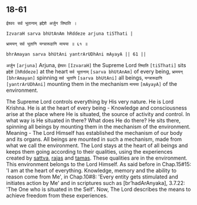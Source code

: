 ## 18-61


```shloka-sa
ईश्वरः सर्व भूतानाम् हृद्देशे अर्जुन तिष्ठति ।
```
```shloka-sa-hk
IzvaraH sarva bhUtAnAm hRddeze arjuna tiSThati |
```
```shloka-sa
भ्रामयन् सर्व भूतानि यन्त्रारूढानि मायया ॥ ६१ ॥
```
```shloka-sa-hk
bhrAmayan sarva bhUtAni yantrArUDhAni mAyayA || 61 ||
```

`अर्जुन` `[arjuna]` Arjuna, `ईश्वरः` `[IzvaraH]` the Supreme Lord `तिष्ठति` `[tiSThati]` sits `हृद्देशे` `[hRddeze]` at the heart `सर्व भूतानाम्` `[sarva bhUtAnAm]` of every being, `भ्रामयन्` `[bhrAmayan]` spinning `सर्व भूतानि` `[sarva bhUtAni]` all beings, `यन्त्रारूढानि` `[yantrArUDhAni]` mounting them in the mechanism `मायया` `[mAyayA]` of the environment.

The Supreme Lord controls everything by His very nature. He is Lord Krishna. He is at the heart of every being - Knowledge and consciousness arise at the place where He is situated, the source of activity and control. 
In what way is He situated in there? What does He do there? 
He sits there, spinning all beings by mounting them in the mechanism of the environment. 
Meaning - The Lord Himself has established the mechanism of our body and its organs. All beings are mounted in such a mechanism, made from what we call the environment. 
The Lord stays at the heart of all beings and keeps them going according to their qualities, using the experiences created by [sattva](sattva), [rajas](rajas) and [tamas](tamas). These qualities are in the environment. This environment belongs to the Lord Himself.
As said before in Chap.15#15: 'I am at the heart of everything. Knowledge, memory and the ability to reason come from Me', in Chap.10#8: 'Every entity gets stimulated and initiates action by Me' and in scriptures such as [br’hadArAnyaka], 3.7.22: 'The One who is situated in the Self'.
Now, The Lord describes the means to achieve freedom from these experiences.

